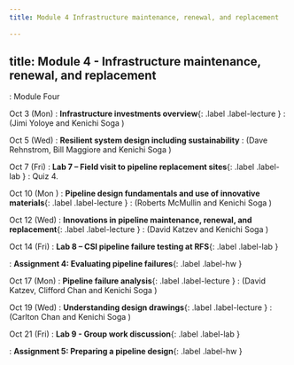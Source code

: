 ```yaml
---
title: Module 4 Infrastructure maintenance, renewal, and replacement
 
---
```

title: Module 4 - Infrastructure maintenance, renewal, and replacement
---
: Module Four

Oct 3 (Mon) 
: **Infrastructure investments overview**{: .label .label-lecture } []() 
: (Jimi Yoloye and Kenichi Soga )

Oct 5 (Wed) 
: **Resilient system design including sustainability** []() 
: (Dave Rehnstrom, Bill Maggiore and Kenichi Soga )

Oct 7 (Fri) 
: **Lab 7 – Field visit to pipeline replacement sites**{: .label .label-lab } 
: Quiz 4.

Oct 10 (Mon ) 
: **Pipeline design fundamentals and use of innovative materials**{: .label .label-lecture } []() 
: (Roberts McMullin and Kenichi Soga )

Oct 12 (Wed) 
: **Innovations in pipeline maintenance, renewal, and replacement**{: .label .label-lecture }[]() 
: (David Katzev and Kenichi Soga )

Oct 14 (Fri) 
: **Lab 8 – CSI pipeline failure testing at RFS**{: .label .label-lab }

: **Assignment 4: Evaluating pipeline failures**{: .label .label-hw }

Oct 17 (Mon) 
: **Pipeline failure analysis**{: .label .label-lecture } []() 
: (David Katzev, Clifford Chan and Kenichi Soga )

Oct 19 (Wed) 
: **Understanding design drawings**{: .label .label-lecture } []() 
: (Carlton Chan and Kenichi Soga )

Oct 21 (Fri) 
: **Lab 9 - Group work discussion**{: .label .label-lab } 

: **Assignment 5: Preparing a pipeline design**{: .label .label-hw }